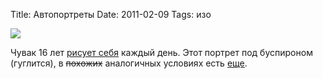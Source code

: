 Title: Автопортреты
Date: 2011-02-09
Tags: изо

<div class="text"><p><img src="http://dl.dropbox.com/u/140528/site/buspar.jpg" /></p>
<p>Чувак 16 лет <a href="http://bryanlewissaunders.org/sps/">рисует себя</a> каждый день. 
Этот портрет под буспироном (гуглится), в <s>похожих</s> аналогичных условиях есть <a href="http://bryanlewissaunders.org/drugs/">еще</a>.</p></div>